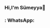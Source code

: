 ### Hi,I'm Sümeyya👋

<!--
**sumeyyaakbulut/sumeyyaakbulut** is a ✨ _special_ ✨ repository because its `README.md` (this file) appears on your GitHub profile.

Here are some ideas to get you started:

- 🔭 I am currently working on unity 2D and 3D games.
- 🌱 I want to learn how to make multiplayer games.
- 👯 I’m looking to collaborate on ...
- 🤔 I’m looking for help with ...
- 💬 Ask me about ...
- 📫 How to reach me: ...
- 😄 Pronouns: ...
- ⚡ Fun fact: ...
-->

###  : WhatsApp:
